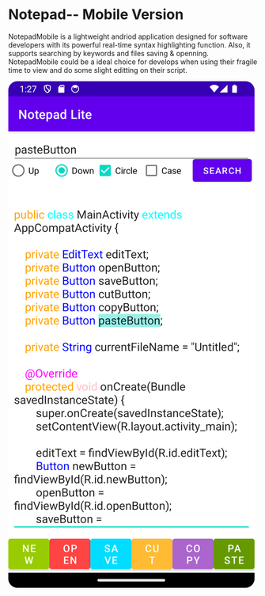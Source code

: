 <h1>Notepad-- Mobile Version</h1>
<p>NotepadMobile is a lightweight andriod application designed for software developers with its powerful real-time syntax highlighting function. Also, it supports searching by keywords and files saving & openning. NotepadMobile could be a ideal choice for develops when using their fragile time to view and do some slight editting on their script.</p>
<img src='screenshot.png'></img>
